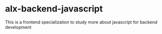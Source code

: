 # alx-backend-javascript
This is a frontend specialization to study more about javascript for backend development
